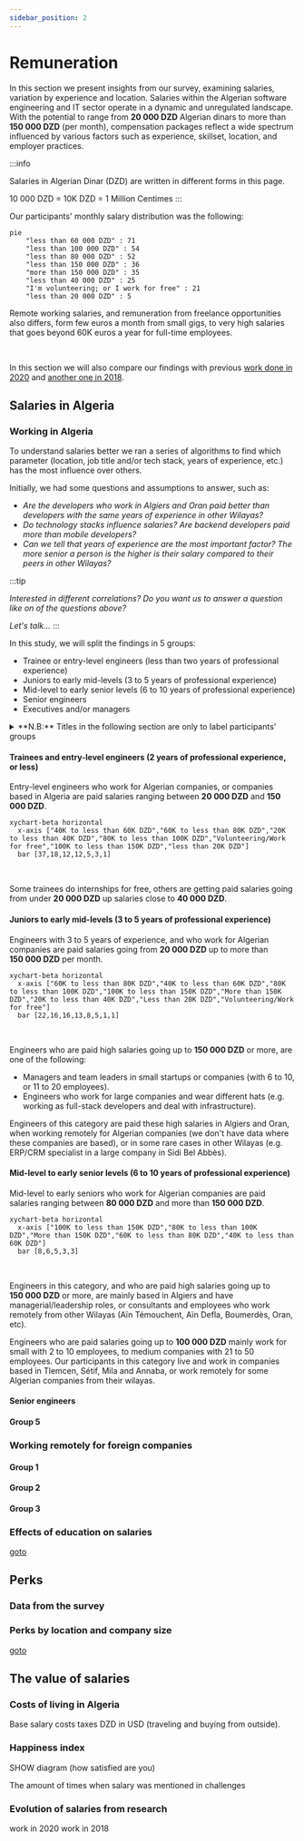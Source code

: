 ```yaml
---
sidebar_position: 2
---
```


# Remuneration

In this section we present insights from our survey, examining salaries, variation by experience and location. Salaries within the Algerian software engineering and IT sector operate in a dynamic and unregulated landscape. With the potential to range from **20 000 DZD** Algerian dinars to more than **150 000 DZD** (per month), compensation packages reflect a wide spectrum influenced by various factors such as experience, skillset, location, and employer practices.

:::info

Salaries in Algerian Dinar (DZD) are written in different forms in this page.

10 000 DZD = 10K DZD = 1 Million Centimes
:::

Our participants' monthly salary distribution was the following:

```mermaid
pie
    "less than 60 000 DZD" : 71
    "less than 100 000 DZD" : 54
    "less than 80 000 DZD" : 52
    "less than 150 000 DZD" : 36
    "more than 150 000 DZD" : 35
    "less than 40 000 DZD" : 25
    "I'm volunteering; or I work for free" : 21
    "less than 20 000 DZD" : 5
```

Remote working salaries, and remuneration from freelance opportunities also differs, form few euros a month from small gigs, to very high salaries that goes beyond 60K euros a year for full-time employees.

<br/>

In this section we will also compare our findings with previous [work done in 2020](https://medium.com/@yasserdrif/solving-algerias-engineering-brain-drain-️-a-study-about-salaries-and-military-training-b383293683ca) and [another one in 2018](https://abdeslemmenacere.wordpress.com/2018/07/06/salaire-des-developpeurs-en-algerie-2018/).

## Salaries in Algeria

### Working in Algeria

To understand salaries better we ran a series of algorithms to find which parameter (location, job title and/or tech stack, years of experience, etc.) has the most influence over others.

Initially, we had some questions and assumptions to answer, such as:

- *Are the developers who work in Algiers and Oran paid better than developers with the same years of experience in other Wilayas?*
- *Do technology stacks influence salaries? Are backend developers paid more than mobile developers?*
- *Can we tell that years of experience are the most important factor? The more senior a person is the higher is their salary compared to their peers in other Wilayas?*

:::tip

*Interested in different correlations? Do you want us to answer a question like on of the questions above?*

*Let's talk...*
:::

In this study, we will split the findings in 5 groups: 

- Trainee or entry-level engineers (less than two years of professional experience)
- Juniors to early mid-levels (3 to 5 years of professional experience)
- Mid-level to early senior levels (6 to 10 years of professional experience)
- Senior engineers
- Executives and/or managers

<details>
<summary>
**N.B:** Titles in the following section are only to label participants' groups
</summary>

We believe that titles and the years of experience are relative, we do believe  (and see) that we can find engineers that are considered seniors with just years 5 years of experience, but we also believe that there is a global job titles inflation.

For example, here is a breakdown of participants who labeled themselves as `Mid-level` by their years of experience: 

```mermaid
pie showData
    "3-5 years" : 111
    "0-2 years" : 69
    "6-10 years" : 12
    "11-15 years" : 1
```

And those who labeled themselves `Seniors` are:

```mermaid
pie showData
    "6-10 years" : 30
    "3-5 years" : 30
    "11-15 years" : 13
    "16 years and above" : 5
```

</details>

#### Trainees and entry-level engineers (2 years of professional experience, or less)

Entry-level engineers who work for Algerian companies, or companies based in Algeria are paid salaries ranging between **20 000 DZD** and **150 000 DZD**.

```mermaid
xychart-beta horizontal
  x-axis ["40K to less than 60K DZD","60K to less than 80K DZD","20K to less than 40K DZD","80K to less than 100K DZD","Volunteering/Work for free","100K to less than 150K DZD","less than 20K DZD"]
  bar [37,18,12,12,5,3,1]
```

<br/>

Some trainees do internships for free, others are getting paid salaries going from under <nobr>**20 000 DZD**</nobr> up salaries close to <nobr>**40 000 DZD**</nobr>.


#### Juniors to early mid-levels (3 to 5 years of professional experience)

Engineers with 3 to 5 years of experience, and who work for Algerian companies are paid salaries going from <nobr>**20 000 DZD**</nobr> up to more than <nobr>**150 000 DZD**</nobr> per month.

```mermaid
xychart-beta horizontal
  x-axis ["60K to less than 80K DZD","40K to less than 60K DZD","80K to less than 100K DZD","100K to less than 150K DZD","More than 150K DZD","20K to less than 40K DZD","Less than 20K DZD","Volunteering/Work for free"]
  bar [22,16,16,13,8,5,1,1]
```

<br/>

Engineers who are paid high salaries going up to <nobr>**150 000 DZD**</nobr> or more, are one of the following:

- Managers and team leaders in small startups or companies (with 6 to 10, or 11 to 20 employees).
- Engineers who work for large companies and wear different hats (e.g. working as full-stack developers and deal with infrastructure).

Engineers of this category are paid these high salaries in Algiers and Oran, when working remotely for Algerian companies (we don't have data where these companies are based), or in some rare cases in other Wilayas (e.g. ERP/CRM specialist in a large company in Sidi Bel Abbès).

#### Mid-level to early senior levels (6 to 10 years of professional experience)

Mid-level to early seniors who work for Algerian companies are paid salaries ranging between <nobr>**80 000 DZD**</nobr> and more than  <nobr>**150 000 DZD**</nobr>.

```mermaid
xychart-beta horizontal
  x-axis ["100K to less than 150K DZD","80K to less than 100K DZD","More than 150K DZD","60K to less than 80K DZD","40K to less than 60K DZD"]
  bar [8,6,5,3,3]

```

<br/>

Engineers in this category, and who are paid high salaries going up to <nobr>**150 000 DZD**</nobr> or more, are mainly based in Algiers and have managerial/leadership roles, or consultants and employees who work remotely from other Wilayas (Aïn Témouchent, Aïn Defla, Boumerdès, Oran, etc).

Engineers who are paid salaries going up to <nobr>**100 000 DZD**</nobr> mainly work for small with 2 to 10 employees, to medium companies with 21 to 50 employees. Our participants in this category live and work in companies based in Tlemcen, Sétif, Mila and Annaba, or work remotely for some Algerian companies from their wilayas.

#### Senior engineers


#### Group 5


### Working remotely for foreign companies

#### Group 1
#### Group 2
#### Group 3

### Effects of education on salaries

[goto](/docs/insights/education-and-learning)

## Perks

### Data from the survey

### Perks by location and company size

[goto](/docs/insights/talents-migration)

## The value of salaries

### Costs of living in Algeria

Base salary
costs
taxes
DZD in USD (traveling and buying from outside).

### Happiness index

SHOW diagram (how satisfied are you)

The amount of times when salary was mentioned in challenges

### Evolution of salaries from research

work in 2020
work in 2018

